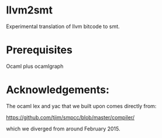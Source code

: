 # llvm2smt

Experimental translation of llvm bitcode to smt.


Prerequisites
==============

Ocaml plus ocamlgraph






Acknowledgements:
==============

The ocaml lex and yac that we built upon comes directly from:

https://github.com/tjim/smpcc/blob/master/compiler/

which we diverged from around February 2015.



